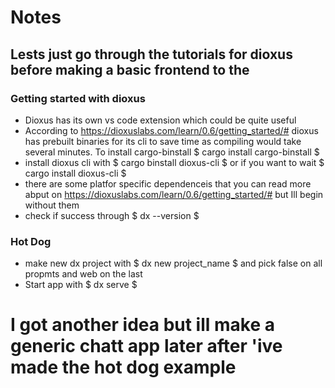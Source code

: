 # Notes

## Lests just go through the tutorials for dioxus before making a basic frontend to the 

### Getting started with dioxus

* Dioxus has its own vs code extension which could be quite useful
* According to https://dioxuslabs.com/learn/0.6/getting_started/# dioxus has prebuilt binaries for its cli to save time as compiling would take several minutes.
To install cargo-binstall $ cargo install cargo-binstall $
* install dioxus cli with $ cargo binstall dioxus-cli $ or if you want to wait $ cargo install dioxus-cli $
* there are some platfor specific dependenceis that you can read more abput on https://dioxuslabs.com/learn/0.6/getting_started/# but Ill begin without them
* check if success through $ dx --version $

### Hot Dog

* make new dx project with $ dx new project_name $ and pick false on all propmts and web on the last
* Start app with $ dx serve $


# I got another idea but ill make a generic chatt app later after 'ive made the hot dog example